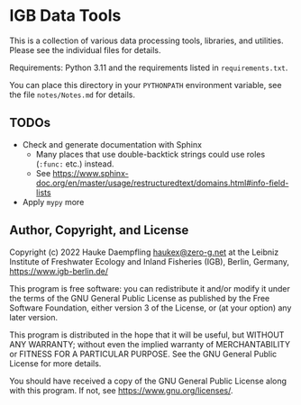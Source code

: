 IGB Data Tools
==============

This is a collection of various data processing tools, libraries, and
utilities. Please see the individual files for details.

Requirements: Python 3.11 and the requirements listed in `requirements.txt`.

You can place this directory in your `PYTHONPATH` environment variable,
see the file `notes/Notes.md` for details.


TODOs
-----

- Check and generate documentation with Sphinx
  - Many places that use double-backtick strings could use roles (`:func:` etc.) instead.
  - See <https://www.sphinx-doc.org/en/master/usage/restructuredtext/domains.html#info-field-lists>
- Apply `mypy` more


Author, Copyright, and License
------------------------------

Copyright (c) 2022 Hauke Daempfling <haukex@zero-g.net>
at the Leibniz Institute of Freshwater Ecology and Inland Fisheries (IGB),
Berlin, Germany, <https://www.igb-berlin.de/>

This program is free software: you can redistribute it and/or modify
it under the terms of the GNU General Public License as published by
the Free Software Foundation, either version 3 of the License, or
(at your option) any later version.

This program is distributed in the hope that it will be useful,
but WITHOUT ANY WARRANTY; without even the implied warranty of
MERCHANTABILITY or FITNESS FOR A PARTICULAR PURPOSE. See the
GNU General Public License for more details.

You should have received a copy of the GNU General Public License
along with this program. If not, see <https://www.gnu.org/licenses/>.
